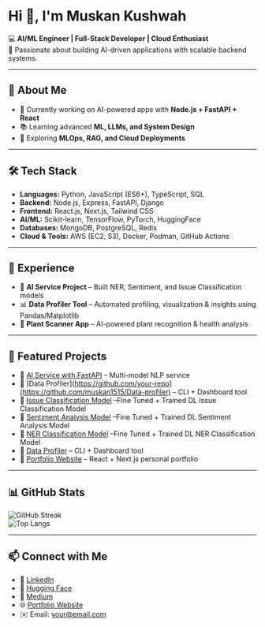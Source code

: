 # Hi 👋, I'm Muskan Kushwah  

💻 **AI/ML Engineer | Full-Stack Developer | Cloud Enthusiast**  
🚀 Passionate about building AI-driven applications with scalable backend systems.  

---

## 🌟 About Me
- 🎯 Currently working on AI-powered apps with **Node.js + FastAPI + React**  
- 📚 Learning advanced **ML, LLMs, and System Design**  
- 🔭 Exploring **MLOps, RAG, and Cloud Deployments**  

---

## 🛠️ Tech Stack
- **Languages:** Python, JavaScript (ES6+), TypeScript, SQL  
- **Backend:** Node.js, Express, FastAPI, Django  
- **Frontend:** React.js, Next.js, Tailwind CSS  
- **AI/ML:** Scikit-learn, TensorFlow, PyTorch, HuggingFace  
- **Databases:** MongoDB, PostgreSQL, Redis  
- **Cloud & Tools:** AWS (EC2, S3), Docker, Podman, GitHub Actions  

---

## 💼 Experience
- 🏢 **AI Service Project** – Built NER, Sentiment, and Issue Classification models  
- 📊 **Data Profiler Tool** – Automated profiling, visualization & insights using Pandas/Matplotlib  
- 🌱 **Plant Scanner App** – AI-powered plant recognition & health analysis  

---

## 📂 Featured Projects
- 🔹 [AI Service with FastAPI](https://github.com/muskan1515/AI-Powered-Citizen-Issue-Reporter) – Multi-model NLP service  
- 🔹 [Data Profiler](https://github.com/your-repo](https://github.com/muskan1515/Data-profiler) – CLI + Dashboard tool
- 🔹 [Issue Classification Model](https://github.com/muskan1515/ISSUE_CLASSIFICATION_MODEL) –Fine Tuned + Trained DL Issue Classification Model
- 🔹 [Sentiment Analysis Model](https://github.com/muskan1515/SENTIMENT_ANALYSIS_MODEL) –Fine Tuned + Trained DL Sentiment Analysis Model
- 🔹 [NER Classification Model](https://github.com/muskan1515/NER_MODEL) –Fine Tuned + Trained DL NER Classification Model
- 🔹 [Data Profiler]([https://github.com/your-repo](https://github.com/muskan1515/Data-profiler)) – CLI + Dashboard tool  
- 🔹 [Portfolio Website]([https://github.com/your-repo](https://github.com/muskan1515/portfolio-website)) – React + Next.js personal portfolio  

---

## 📊 GitHub Stats
![GitHub Streak](https://github-readme-streak-stats.herokuapp.com/?user=YOUR_USERNAME&theme=radical)  
![Top Langs](https://github-readme-stats.vercel.app/api/top-langs/?username=YOUR_USERNAME&layout=compact&theme=radical)

---

## 📫 Connect with Me
- 💼 [LinkedIn](https://www.linkedin.com/in/muskan-kushwah-2845951b2/)
- 💼 [Hugging Face](https://huggingface.co/muskankushwah15)
- 💼 [Medium ](https://medium.com/@muskankushwah85) 
- 🌐 [Portfolio Website](https://yourwebsite.com)  
- ✉️ Email: your@email.com  
